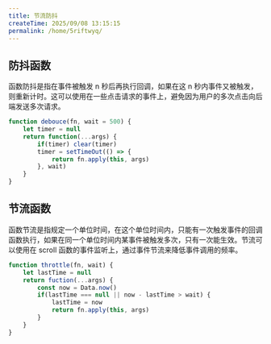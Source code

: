 ```yaml
---
title: 节流防抖
createTime: 2025/09/08 13:15:15
permalink: /home/5riftwyq/
---
```

## 防抖函数

函数防抖是指在事件被触发 n 秒后再执行回调，如果在这 n 秒内事件又被触发，则重新计时。这可以使用在一些点击请求的事件上，避免因为用户的多次点击向后端发送多次请求。

```js
function debouce(fn, wait = 500) {
    let timer = null
    return function(...args) {
        if(timer) clear(timer)
        timer = setTimeOut(() => {
            return fn.apply(this, args)
        }, wait)
    }
}
```

## 节流函数

函数节流是指规定一个单位时间，在这个单位时间内，只能有一次触发事件的回调函数执行，如果在同一个单位时间内某事件被触发多次，只有一次能生效。节流可以使用在 scroll 函数的事件监听上，通过事件节流来降低事件调用的频率。

```js
function throttle(fn, wait) {
    let lastTime = null
    return fuction(...args) {
        const now = Data.now()
        if(lastTime === null || now - lastTime > wait) {
            lastTime = now
            return fn.apply(this, args)
        }
    }
}
```

